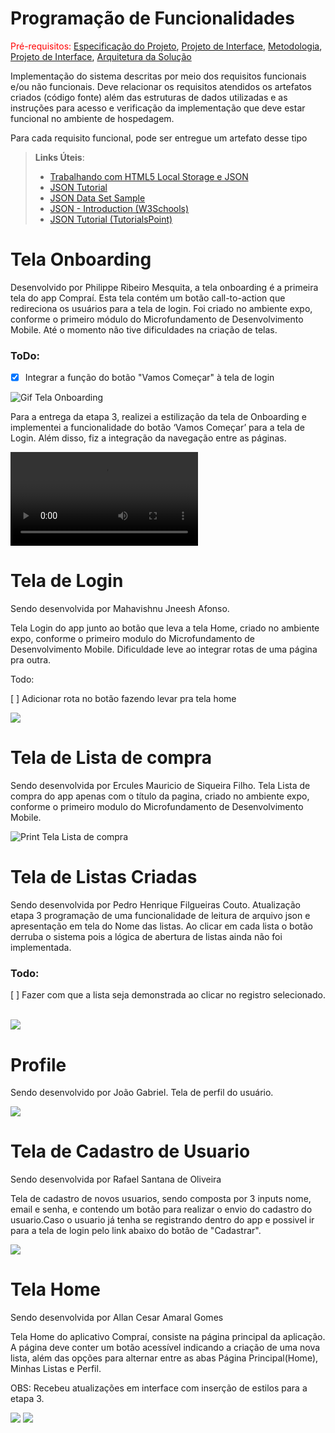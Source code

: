 # Programação de Funcionalidades

<span style="color:red">Pré-requisitos: <a href="2-Especificação do Projeto.md"> Especificação do Projeto</a></span>, <a href="3-Projeto de Interface.md"> Projeto de Interface</a>, <a href="4-Metodologia.md"> Metodologia</a>, <a href="3-Projeto de Interface.md"> Projeto de Interface</a>, <a href="5-Arquitetura da Solução.md"> Arquitetura da Solução</a>

Implementação do sistema descritas por meio dos requisitos funcionais e/ou não funcionais. Deve relacionar os requisitos atendidos os artefatos criados (código fonte) além das estruturas de dados utilizadas e as instruções para acesso e verificação da implementação que deve estar funcional no ambiente de hospedagem.

Para cada requisito funcional, pode ser entregue um artefato desse tipo

> **Links Úteis**:
>
> - [Trabalhando com HTML5 Local Storage e JSON](https://www.devmedia.com.br/trabalhando-com-html5-local-storage-e-json/29045)
> - [JSON Tutorial](https://www.w3resource.com/JSON)
> - [JSON Data Set Sample](https://opensource.adobe.com/Spry/samples/data_region/JSONDataSetSample.html)
> - [JSON - Introduction (W3Schools)](https://www.w3schools.com/js/js_json_intro.asp)
> - [JSON Tutorial (TutorialsPoint)](https://www.tutorialspoint.com/json/index.htm)


# Tela Onboarding

Desenvolvido por Philippe Ribeiro Mesquita, a tela onboarding é a primeira tela do app Compraí. Esta tela contém um botão call-to-action que redireciona os usuários para a tela de login. Foi criado no ambiente expo, conforme o primeiro módulo do Microfundamento de Desenvolvimento Mobile. Até o momento não tive dificuldades na criação de telas.

### ToDo:

- [x] Integrar a função do botão "Vamos Começar" à tela de login

![Gif Tela Onboarding](img/Gif-Tela-Onboarding.gif)

Para a entrega da etapa 3, realizei a estilização da tela de Onboarding e implementei a funcionalidade do botão ‘Vamos Começar’ para a tela de Login. Além disso, fiz a integração da navegação entre as páginas.

![Vídeo Tela Onboarding](img/video-projeto-etapa-3.mp4)

# Tela de Login
Sendo desenvolvida por Mahavishnu Jneesh Afonso.

Tela Login do app junto ao botão que leva a tela Home, criado no 
ambiente expo, conforme o primeiro modulo do Microfundamento de Desenvolvimento Mobile. Dificuldade leve ao integrar rotas de uma página pra outra.

Todo: 

[ ] Adicionar rota no botão fazendo levar pra tela home

<img src="../src/Login/assets/teste.gif">

# Tela de Lista de compra
Sendo desenvolvida por Ercules Mauricio de Siqueira Filho. 
Tela Lista de compra do app apenas com o título da pagina, criado no ambiente expo, conforme o primeiro modulo do Microfundamento de Desenvolvimento Mobile.

![Print Tela Lista de compra](img/07-tela-list.png)

# Tela de Listas Criadas
Sendo desenvolvida por Pedro Henrique Filgueiras Couto.
Atualização etapa 3 programação de uma funcionalidade de leitura de arquivo json e apresentação em tela do Nome das listas.
Ao clicar em cada lista o botão derruba o sistema pois a lógica de abertura de listas ainda não foi implementada.


### Todo: 

[ ] Fazer com que a lista seja demonstrada ao clicar no registro selecionado.

<br>

<img src="./img/My-Lists.jpg"> 


# Profile 
  
  Sendo desenvolvido por João Gabriel.
  Tela de perfil do usuário.

<img src='../src/Profile/assets/Print.jpg'>

# Tela de Cadastro de Usuario
Sendo desenvolvida por Rafael Santana de Oliveira

Tela de cadastro de novos usuarios, sendo composta por 3 inputs nome, email e senha, e contendo um botão para realizar o envio do
cadastro do usuario.Caso o usuario já tenha se registrando dentro do app e possivel ir para a tela de login pelo link abaixo do 
botão de "Cadastrar".

<img src="../src/Create-Account/telaCadastroUsuario.jpeg">

# Tela Home
Sendo desenvolvida por Allan Cesar Amaral Gomes

Tela Home do aplicativo Compraí, consiste na página principal da aplicação. A página deve conter um botão acessível indicando a criação de uma nova lista, além das opções para alternar entre as abas Página Principal(Home), Minhas Listas e Perfil.

OBS: Recebeu atualizações em interface com inserção de estilos para a etapa 3.

<img src="../docs/img/Tela-Home(Etapa-3).png">
<img src="../docs/img/Tela Home (Etapa 3).jpeg">